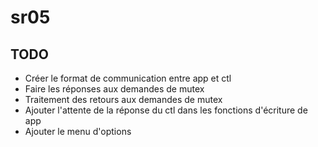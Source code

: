 # sr05

## TODO

- Créer le format de communication entre app et ctl
- Faire les réponses aux demandes de mutex
- Traitement des retours aux demandes de mutex
- Ajouter l'attente de la réponse du ctl dans les fonctions d'écriture de app
- Ajouter le menu d'options
